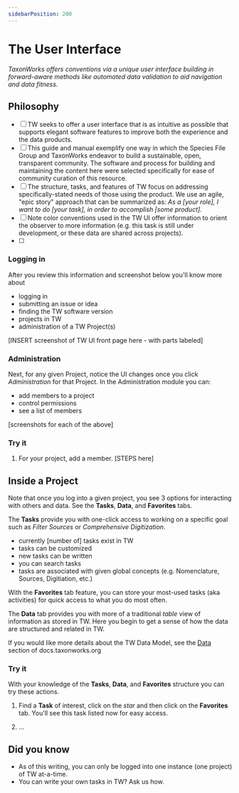 ```yaml
---
sidebarPosition: 200
---
```


# The User Interface

_TaxonWorks offers conventions via a unique user interface building in forward-aware methods like automated data validation to aid navigation and data fitness._

## Philosophy

- [ ] TW seeks to offer a user interface that is as intuitive as possible that supports elegant software features to improve both the experience and the data products.
- [ ] This guide and manual exemplify one way in which the Species File Group and TaxonWorks endeavor to build a sustainable, open, transparent community. The software and process for building and maintaining the content here were selected specifically for ease of community curation of this resource.
- [ ]  The structure, tasks, and features of TW focus on addressing specifically-stated needs of those using the product. We use an agile, "epic story" approach that can be summarized as: _As a [your role], I want to do [your task], in order to accomplish [some product]._
- [ ] Note color conventions used in the TW UI offer information to orient the observer to more information (e.g. this task is still under development, or these data are shared across projects).
- [ ]

### Logging in
After you review this information and screenshot below you'll know more about
- logging in
- submitting an issue or idea
- finding the TW software version
- projects in TW
- administration of a TW Project(s)

[INSERT screenshot of TW UI front page here - with parts labeled]

### Administration
Next, for any given Project, notice the UI changes once you click _Administration_ for that Project. In the Administration module you can:
- add members to a project
- control permissions
- see a list of members

[screenshots for each of the above]

### Try it
1. For your project, add a member.
[STEPS here]

## Inside a Project
Note that once you log into a given project, you see 3 options for interacting with others and data. See the **Tasks**, **Data**, and **Favorites** tabs. 

The **Tasks** provide you with one-click access to working on a specific goal such as _Filter Sources_ or _Comprehensive Digitization_. 
- currently [number of] tasks exist in TW
- tasks can be customized
- new tasks can be written
- you can search tasks
- tasks are associated with given global concepts (e.g. Nomenclature, Sources, Digitiation, etc.)

With the **Favorites** tab feature, you can store your most-used tasks (aka activities) for quick access to what you do most often.

The **Data** tab provides you with more of a traditional _table_ view of information as stored in TW. Here you begin to get a sense of how the data are structured and related in TW. 

If you would like more details about the TW Data Model, see the [Data](https://docs.taxonworks.org/develop/Data/) section of docs.taxonworks.org

### Try it

With your knowledge of the **Tasks**, **Data**, and **Favorites** structure you can try these actions.

1. Find a **Task** of interest, click on the _star_ and then click on the **Favorites** tab. You'll see this task listed now for easy access.

2. ...

## Did you know
- As of this writing, you can only be logged into one instance (one project) of TW at-a-time.
- You can write your own tasks in TW? Ask us how.
